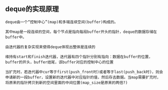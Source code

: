 ## deque的实现原理 
    deque由一个“控制中心”(map)和多端连续空间(buffer)构成的。 
    
    其中map是一段连续的空间，每个节点是指向每段buffer开头的指针，deque的数据存储在buffer中。
    
    由迭代器的复杂实现来使得deque体现出整体是连续的
    
    维持有start和finish迭代器，迭代器有四个指针分别有指向：数据在buffer的位置，buffer的开头，buffer结尾，该buffer对应的控制中心的位置
    
    当扩充时，若迭代器中cur等于first(push_front时)或者等于last(push_back时)，则会申请新的一段buffer，设置新的迭代器中对应指针的值，然后存去数据。当map需要扩充时，将原来的指针拷贝到新的空间里面的中间位置(map_size是原来的两倍?)
